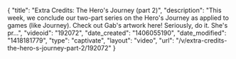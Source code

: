 {
    "title": "Extra Credits: The Hero's Journey (part 2)",
    "description": "This week, we conclude our two-part series on the Hero's Journey as applied to games (like Journey). Check out Gab's artwork here! Seriously, do it. She's pr...",
    "videoid": "192072",
    "date_created": "1406055190",
    "date_modified": "1418181779",
    "type": "captivate",
    "layout": "video",
    "url": "\/v\/extra-credits-the-hero-s-journey-part-2\/192072"
}